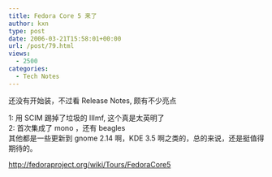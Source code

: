 ```yaml
---
title: Fedora Core 5 来了
author: kxn
type: post
date: 2006-03-21T15:58:01+00:00
url: /post/79.html
views:
  - 2500
categories:
  - Tech Notes
---
```


还没有开始装，不过看 Release Notes, 颇有不少亮点

1: 用 SCIM 踢掉了垃圾的 IIImf, 这个真是太英明了  
2: 首次集成了 mono ，还有 beagles  
其他都是一些更新到 gnome 2.14 啊，KDE 3.5 啊之类的，总的来说，还是挺值得期待的。

<http://fedoraproject.org/wiki/Tours/FedoraCore5>
